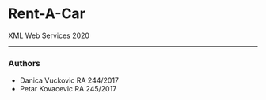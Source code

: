 # Rent-A-Car
XML Web Services 2020

---
### Authors
- Danica Vuckovic RA 244/2017
- Petar Kovacevic RA 245/2017 
